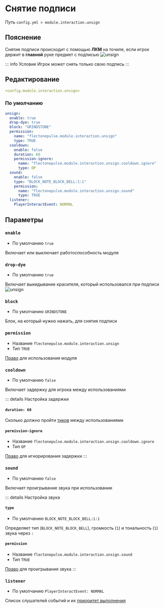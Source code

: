# Снятие подписи
Путь `config.yml > module.interaction.unsign`

## Пояснение
Снятие подписи происходит с помощью **ЛКМ** на точиле, если игрок держит в **главной** руке предмет с подписью
![unsign](/unsign.gif)

::: info Условие
Игрок может снять только свою подпись
:::

## Редактирование
```yaml
<config.module.interaction.unsign>
```

### По умолчанию
```yaml
unsign:
  enable: true
  drop-dye: true
  block: "GRINDSTONE"
  permission:
    name: "flectonepulse.module.interaction.unsign"
    type: TRUE
  cooldown:
    enable: false
    duration: 60
    permission-ignore:
      name: "flectonepulse.module.interaction.unsign.cooldown.ignore"
      type: OP
  sound:
    enable: false
    type: "BLOCK_NOTE_BLOCK_BELL:1:1"
    permission:
      name: "flectonepulse.module.interaction.unsign.sound"
      type: TRUE
  listener:
    PlayerInteractEvent: NORMAL
```

## Параметры

### `enable`
- По умолчанию `true`

Включает или выключает работоспособность модуля

### `drop-dye`
- По умолчанию `true`

Включает выкидывание красителя, который использовался при подписи
![unsign](/unsign.gif)

### `block`
- По умолчанию `GRINDSTONE`

Блок, на который нужно нажать, для снятия подписи

### `permission`
- Название `flectonepulse.module.interaction.unsign`
- Тип `TRUE`

[Право](/ru/config/module/#пояснение) для использования модуля


### `cooldown`
- По умолчанию `false`

Включает задержку для игрока между использованиями

::: details Настройка задержки
#### `duration: 60`

Сколько должно пройти [тиков](https://ru.minecraft.wiki/w/%D0%A2%D0%B0%D0%BA%D1%82) между использованиями

#### `permission-ignore`
- Название `flectonepulse.module.interaction.unsign.cooldown.ignore`
- Тип `OP`

[Право](/ru/config/module/#пояснение) для игнорирования задержки
:::

### `sound`
- По умолчанию `false`

Включает проигрывание звука при использовании

::: details Настройка звука
#### `type`
- По умолчанию `BLOCK_NOTE_BLOCK_BELL:1:1`

Определяет тип (`BLOCK_NOTE_BLOCK_BELL`), громкость (`1`) и тональность (`1`) звука через `:`

#### `permission`
- Название `flectonepulse.module.interaction.unsign.sound`
- Тип `TRUE`

[Право](/ru/config/module/#пояснение) для проигрывания звука
:::

### `listener`
- По умолчанию `PlayerInteractEvent: NORMAL`

Список слушателей событий и их [приоритет выполнения](#приоритет-выполнения)

<!--@include: @/ru/parts/listener.md-->